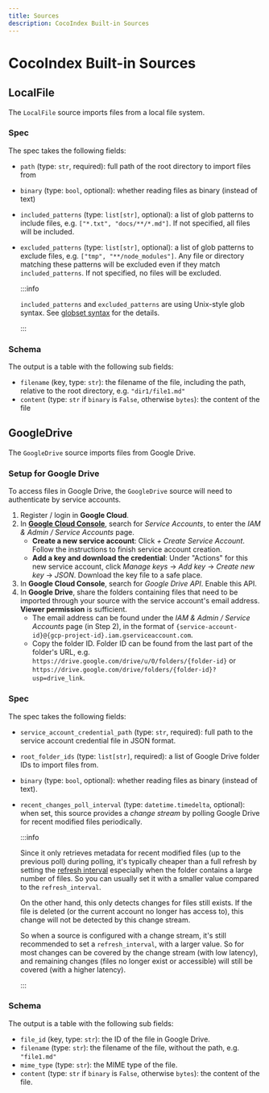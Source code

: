 ```yaml
---
title: Sources
description: CocoIndex Built-in Sources
---
```


# CocoIndex Built-in Sources

## LocalFile

The `LocalFile` source imports files from a local file system.

### Spec

The spec takes the following fields:
*   `path` (type: `str`, required): full path of the root directory to import files from
*   `binary` (type: `bool`, optional): whether reading files as binary (instead of text)
*   `included_patterns` (type: `list[str]`, optional): a list of glob patterns to include files, e.g. `["*.txt", "docs/**/*.md"]`.
    If not specified, all files will be included.
*   `excluded_patterns` (type: `list[str]`, optional): a list of glob patterns to exclude files, e.g. `["tmp", "**/node_modules"]`.
    Any file or directory matching these patterns will be excluded even if they match `included_patterns`.
    If not specified, no files will be excluded.

    :::info
    
    `included_patterns` and `excluded_patterns` are using Unix-style glob syntax. See [globset syntax](https://docs.rs/globset/latest/globset/index.html#syntax) for the details.
    
    :::

### Schema

The output is a table with the following sub fields:
*   `filename` (key, type: `str`): the filename of the file, including the path, relative to the root directory, e.g. `"dir1/file1.md"`
*   `content` (type: `str` if `binary` is `False`, otherwise `bytes`): the content of the file

## GoogleDrive

The `GoogleDrive` source imports files from Google Drive.

### Setup for Google Drive

To access files in Google Drive, the `GoogleDrive` source will need to authenticate by service accounts.

1.  Register / login in **Google Cloud**.
2.  In [**Google Cloud Console**](https://console.cloud.google.com/), search for *Service Accounts*, to enter the *IAM & Admin / Service Accounts* page.
    -   **Create a new service account**: Click *+ Create Service Account*. Follow the instructions to finish service account creation.
    -   **Add a key and download the credential**: Under "Actions" for this new service account, click *Manage keys* → *Add key* → *Create new key* → *JSON*.
      Download the key file to a safe place.
3.  In **Google Cloud Console**, search for *Google Drive API*. Enable this API.
4.  In **Google Drive**, share the folders containing files that need to be imported through your source with the service account's email address.
    **Viewer permission** is sufficient.
    -   The email address can be found under the *IAM & Admin / Service Accounts* page (in Step 2), in the format of `{service-account-id}@{gcp-project-id}.iam.gserviceaccount.com`.
    -   Copy the folder ID. Folder ID can be found from the last part of the folder's URL, e.g. `https://drive.google.com/drive/u/0/folders/{folder-id}` or `https://drive.google.com/drive/folders/{folder-id}?usp=drive_link`.


### Spec

The spec takes the following fields:

*   `service_account_credential_path` (type: `str`, required): full path to the service account credential file in JSON format.
*   `root_folder_ids` (type: `list[str]`, required): a list of Google Drive folder IDs to import files from.
*   `binary` (type: `bool`, optional): whether reading files as binary (instead of text).
*   `recent_changes_poll_interval` (type: `datetime.timedelta`, optional): when set, this source provides a *change stream* by polling Google Drive for recent modified files periodically.

    :::info

    Since it only retrieves metadata for recent modified files (up to the previous poll) during polling,
    it's typically cheaper than a full refresh by setting the [refresh interval](../core/flow_def#refresh-interval) especially when the folder contains a large number of files.
    So you can usually set it with a smaller value compared to the `refresh_interval`.

    On the other hand, this only detects changes for files still exists.
    If the file is deleted (or the current account no longer has access to), this change will not be detected by this change stream.

    So when a source is configured with a change stream, it's still recommended to set a `refresh_interval`, with a larger value.
    So for most changes can be covered by the change stream (with low latency), and remaining changes (files no longer exist or accessible) will still be covered (with a higher latency).

    :::

### Schema

The output is a table with the following sub fields:

*   `file_id` (key, type: `str`): the ID of the file in Google Drive.
*   `filename` (type: `str`): the filename of the file, without the path, e.g. `"file1.md"`
*   `mime_type` (type: `str`): the MIME type of the file.
*   `content` (type: `str` if `binary` is `False`, otherwise `bytes`): the content of the file.

